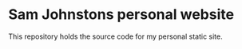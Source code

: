# Sam Johnstons personal website

This repository holds the source code for my personal static site.